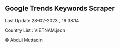 

## Google Trends Keywords Scraper 
 
Last Update 28-02-2023 , 19:38:14

Country List :
VIETNAM.json



© Abdul Muttaqin 
